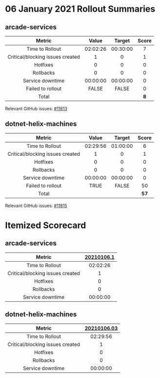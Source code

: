 # 06 January 2021 Rollout Summaries

## arcade-services

|              Metric              |   Value  |  Target  |   Score   |
|:--------------------------------:|:--------:|:--------:|:---------:|
| Time to Rollout                  | 02:02:26 | 00:30:00 |     7     |
| Critical/blocking issues created |     1    |    0     |     1     |
| Hotfixes                         |     0    |    0     |     0     |
| Rollbacks                        |     0    |    0     |     0     |
| Service downtime                 | 00:00:00 | 00:00:00 |     0     |
| Failed to rollout                |   FALSE  |   FALSE  |     0     |
| Total                            |          |          |   **8**   |

Relevant GitHub issues: [#11813](https://github.com/dotnet/core-eng/issues/11813)
## dotnet-helix-machines

|              Metric              |   Value  |  Target  |   Score   |
|:--------------------------------:|:--------:|:--------:|:---------:|
| Time to Rollout                  | 02:29:56 | 01:00:00 |     6     |
| Critical/blocking issues created |     1    |    0     |     1     |
| Hotfixes                         |     0    |    0     |     0     |
| Rollbacks                        |     0    |    0     |     0     |
| Service downtime                 | 00:00:00 | 00:00:00 |     0     |
| Failed to rollout                |   TRUE  |   FALSE  |     50     |
| Total                            |          |          |   **57**   |

Relevant GitHub issues: [#11815](https://github.com/dotnet/core-eng/issues/11815)
# Itemized Scorecard

## arcade-services

| Metric | [20210106.1](https://dev.azure.com/dnceng/7ea9116e-9fac-403d-b258-b31fcf1bb293/_build/results?buildId=940342) |
|:-----:|:-----:|
| Time to Rollout | 02:02:26 |
| Critical/blocking issues created | 1 |
| Hotfixes | 0 |
| Rollbacks | 0 |
| Service downtime | 00:00:00 |


## dotnet-helix-machines

| Metric | [20210106.03](https://dev.azure.com/dnceng/7ea9116e-9fac-403d-b258-b31fcf1bb293/_build/results?buildId=940115) |
|:-----:|:-----:|
| Time to Rollout | 02:29:56 |
| Critical/blocking issues created | 1 |
| Hotfixes | 0 |
| Rollbacks | 0 |
| Service downtime | 00:00:00 |

